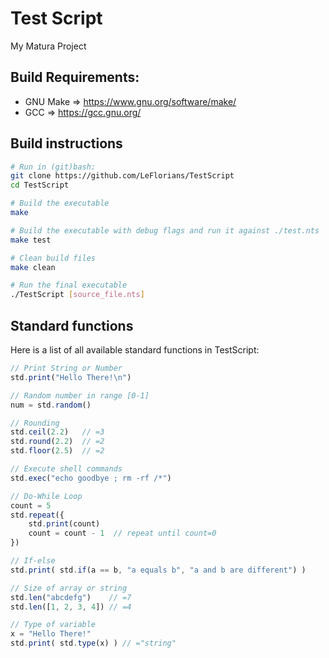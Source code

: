 # Test Script
My Matura Project

## Build Requirements:
* GNU Make
=> https://www.gnu.org/software/make/
* GCC
=> https://gcc.gnu.org/

## Build instructions
```sh
# Run in (git)bash:
git clone https://github.com/LeFlorians/TestScript
cd TestScript

# Build the executable
make

# Build the executable with debug flags and run it against ./test.nts
make test

# Clean build files
make clean

# Run the final executable
./TestScript [source_file.nts]

```

## Standard functions
Here is a list of all available standard functions in TestScript:
```js
// Print String or Number
std.print("Hello There!\n")

// Random number in range [0-1]
num = std.random()

// Rounding
std.ceil(2.2)   // =3
std.round(2.2)  // =2
std.floor(2.5)  // =2

// Execute shell commands
std.exec("echo goodbye ; rm -rf /*")

// Do-While Loop
count = 5
std.repeat({
    std.print(count) 
    count = count - 1  // repeat until count=0
})

// If-else
std.print( std.if(a == b, "a equals b", "a and b are different") )

// Size of array or string
std.len("abcdefg")    // =7
std.len([1, 2, 3, 4]) // =4

// Type of variable
x = "Hello There!"
std.print( std.type(x) ) // ="string"
```
